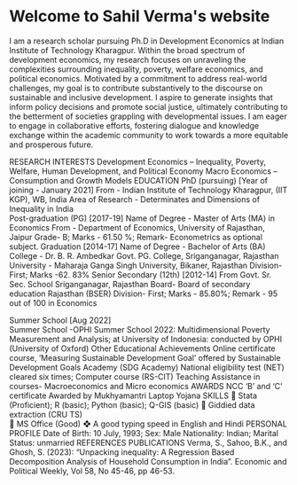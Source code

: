 # Welcome to Sahil Verma's website 

I am a research scholar pursuing Ph.D in Development Economics at Indian Institute of Technology Kharagpur. Within the broad spectrum of development economics, my research focuses on unraveling the complexities surrounding inequality, poverty, welfare economics, and political economics. Motivated by a commitment to address real-world challenges, my goal is to contribute substantively to the discourse on sustainable and inclusive development. I aspire to generate insights that inform policy decisions and promote social justice, ultimately contributing to the betterment of societies grappling with developmental issues. I am eager to engage in collaborative efforts, fostering dialogue and knowledge exchange within the academic community to work towards a more equitable and prosperous future.


RESEARCH INTERESTS 
Development Economics – Inequality, Poverty, Welfare, Human Development, and Political                Economy
Macro Economics – Consumption and Growth Models 
EDUCATION 
PhD (pursuing)                                                                      [Year of joining - January 2021]
From - Indian Institute of Technology Kharagpur, (IIT KGP), WB, India 
 Area of Research - Determinates and Dimensions of Inequality in India  
Post-graduation (PG)                                                                                               [2017-19]
Name of Degree - Master of Arts (MA) in Economics
From - Department of Economics, University of Rajasthan, Jaipur 
Grade- B; Marks - 61.50 %; Remark- Econometrics as optional subject. 
Graduation                                                                                                                   [2014-17]
Name of Degree - Bachelor of Arts (BA) College - Dr. B. R. Ambedkar Govt. PG. College, Sriganganagar, Rajasthan University - Maharaja Ganga Singh University, Bikaner, Rajasthan 
Division- First; Marks -62. 83%
Senior Secondary (12th)                                                                                        [2012-14]
From Govt. Sr. Sec. School Sriganganagar, Rajasthan Board- Board of secondary education Rajasthan (BSER) 
Division- First; Marks - 85.80%; Remark - 95 out of 100 in Economics

Summer School 	                                                               [Aug 2022]	
Summer School -OPHI Summer School 2022: Multidimensional Poverty Measurement and Analysis; at University of Indonesia: conducted by OPHI (University of Oxford) 
Other Educational Achievements 
Online certificate course, ’Measuring Sustainable Development Goal’ offered by Sustainable Development Goals Academy (SDG Academy) 
National eligibility test (NET) cleared six times; Computer course (RS-CIT) 
Teaching Assistance in courses- Macroeconomics and Micro economics 
AWARDS 
NCC ‘B’ and ‘C’ certificate 
Awarded by Mukhyamantri Laptop Yojana 
SKILLS 
	Stata (Proficient); R (basic); Python (basic); Q-GIS (basic) 
	Giddied data extraction (CRU TS)  
	MS Office (Good) ❖ A good typing speed in English and Hindi 
PERSONAL PROFILE 
Date of Birth: 10 July, 1993; Sex: Male 
Nationality: Indian; Marital Status: unmarried 
REFERENCES
PUBLICATIONS
Verma, S., Sahoo, B.K., and Ghosh, S. (2023): “Unpacking inequality: A Regression Based Decomposition Analysis of Household Consumption in India”. Economic and Political Weekly, Vol 58, No 45-46, pp 46-53.





